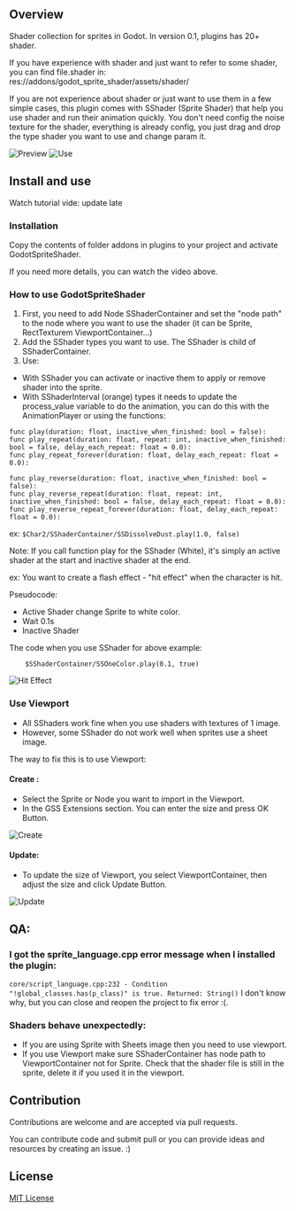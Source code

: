 ## Overview

Shader collection for sprites in Godot. In version 0.1, plugins has 20+ shader.

If you have experience with shader and just want to refer to some shader, you can find file.shader in:
res://addons/godot_sprite_shader/assets/shader/

If you are not experience about shader or just want to use them in a few simple cases, this plugin comes with SShader (Sprite Shader) that help you use shader and run their animation quickly. You don't need config the noise texture for the shader, everything is already config, you just drag and drop the type shader you want to use and change param it.


![Preview](https://github.com/duongvituan/godot-sprite-shader/blob/master/preview_image/preview_demo.gif)
![Use](https://github.com/duongvituan/godot-sprite-shader/blob/master/preview_image/demo_use.gif)

## Install and use

Watch tutorial vide: update late


### Installation
Copy the contents of folder addons in plugins to your project and activate GodotSpriteShader.

If you need more details, you can watch the video above.



### How to use GodotSpriteShader
1. First, you need to add Node SShaderContainer and set the "node path" to the node where you want to use the shader (it can be Sprite, RectTexturem ViewportContainer...)
2. Add the SShader types you want to use. The SShader is child of SShaderContainer.
3. Use:
 - With SShader you can activate or inactive them to apply or remove shader into the sprite.
 - With SShaderInterval (orange) types it needs to update the process_value variable to do the animation, you can do this with the AnimationPlayer or using the functions:
 
```
func play(duration: float, inactive_when_finished: bool = false):
func play_repeat(duration: float, repeat: int, inactive_when_finished: bool = false, delay_each_repeat: float = 0.0):
func play_repeat_forever(duration: float, delay_each_repeat: float = 0.0):

func play_reverse(duration: float, inactive_when_finished: bool = false):
func play_reverse_repeat(duration: float, repeat: int, inactive_when_finished: bool = false, delay_each_repeat: float = 0.0):
func play_reverse_repeat_forever(duration: float, delay_each_repeat: float = 0.0):
```

ex: ```$Char2/SShaderContainer/SSDissolveDust.play(1.0, false)```

Note: 
If you call function play for the SShader (White), it's simply an active shader at the start and inactive shader at the end.

ex: You want to create a flash effect - "hit effect" when the character is hit.

Pseudocode:
- Active Shader change Sprite to white color.
- Wait 0.1s
- Inactive Shader

The code when you use SShader for above example:
```
    $SShaderContainer/SSOneColor.play(0.1, true)
```

![Hit Effect](https://github.com/duongvituan/godot-sprite-shader/blob/master/preview_image/hit_effect.gif)

### Use Viewport

- All SShaders work fine when you use shaders with textures of 1 image.
- However, some SShader do not work well when sprites use a sheet image.

The way to fix this is to use Viewport:

 #### Create :
- Select the Sprite or Node you want to import in the Viewport.
- In the GSS Extensions section. You can enter the size and press OK Button.

![Create](https://github.com/duongvituan/godot-sprite-shader/blob/master/preview_image/use_viewport.gif)

#### Update:
- To update the size of Viewport, you select ViewportContainer, then adjust the size and click Update Button.

![Update](https://github.com/duongvituan/godot-sprite-shader/blob/master/preview_image/update_viewport.gif)


## QA:
### I got the sprite_language.cpp error message when I installed the plugin:
```core/script_language.cpp:232 - Condition "!global_classes.has(p_class)" is true. Returned: String()```
I don't know why, but you can close and reopen the project to fix error :(.


### Shaders behave unexpectedly:
- If you are using Sprite with Sheets image then you need to use viewport.
- If you use Viewport make sure SShaderContainer has node path to ViewportContainer not for Sprite. Check that the shader file is still in the sprite, delete it if you used it in the viewport.


## Contribution
Contributions are welcome and are accepted via pull requests.

You can contribute code and submit pull or you can provide ideas and resources by creating an issue. :)


## License

[MIT License](https://github.com/duongvituan/godot-sprite-shader/blob/master/LICENSE)

